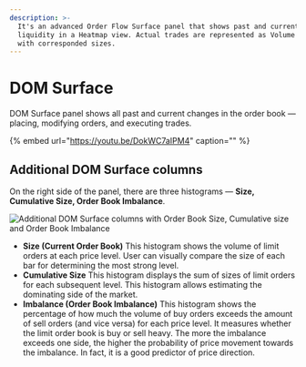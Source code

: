 ```yaml
---
description: >-
  It's an advanced Order Flow Surface panel that shows past and current
  liquidity in a Heatmap view. Actual trades are represented as Volume Circles
  with corresponded sizes.
---
```


# DOM Surface

DOM Surface panel shows all past and current changes in the order book — placing, modifying orders, and executing trades.

{% embed url="https://youtu.be/DokWC7aIPM4" caption="" %}

## Additional DOM Surface columns

On the right side of the panel, there are three histograms — **Size, Cumulative Size, Order Book Imbalance**.

![Additional DOM Surface columns with Order Book Size, Cumulative size and Order Book Imbalance](../.gitbook/assets/dom-surface-histograms.png)

* **Size \(Current Order Book\)** This histogram shows the volume of limit orders at each price level. User can visually compare the size of each bar for determining the most strong level.
* **Cumulative Size** This histogram displays the sum of sizes of limit orders for each subsequent level. This histogram allows estimating the dominating side of the market.
* **Imbalance \(Order Book Imbalance\)** This histogram shows the percentage of how much the volume of buy orders exceeds the amount of sell orders \(and vice versa\) for each price level. It measures whether the limit order book is buy or sell heavy. The more the imbalance exceeds one side, the higher the probability of price movement towards the imbalance. In fact, it is a good predictor of price direction.

